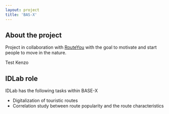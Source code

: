 ```yaml
---
layout: project
title: 'BAS-X'
---
```


## About the project

Project in collaboration with [RouteYou](https://www.routeyou.com/) with the goal to motivate and start people to move in the nature.

Test Kenzo

## IDLab role

IDLab has the following tasks within BASE-X

- Digitalization of touristic routes
- Correlation study between route popularity and the route characteristics
